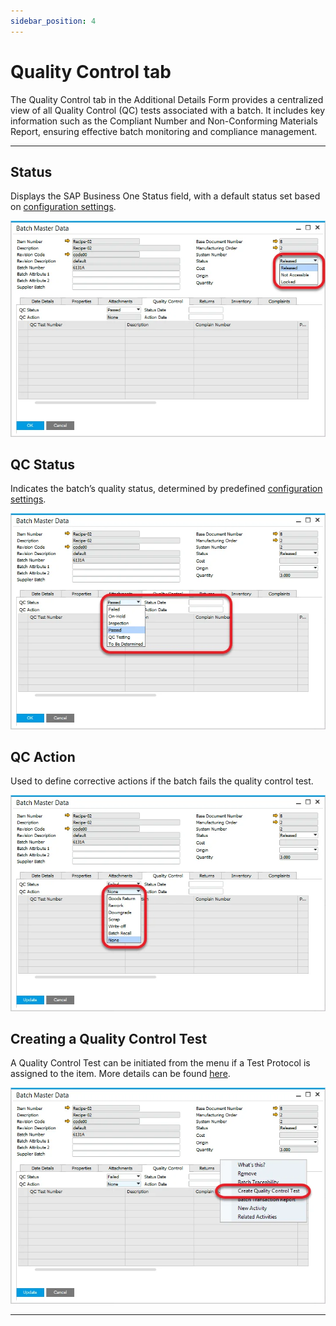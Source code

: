 ```yaml
---
sidebar_position: 4
---
```


# Quality Control tab

The Quality Control tab in the Additional Details Form provides a centralized view of all Quality Control (QC) tests associated with a batch. It includes key information such as the Compliant Number and Non-Conforming Materials Report, ensuring effective batch monitoring and compliance management.

---

## Status

Displays the SAP Business One Status field, with a default status set based on [configuration settings](../batch-control-settings/configuration-batch-and-quality-control-status.md).

![Status](./media/quality-control-tab/status.webp)

## QC Status

Indicates the batch’s quality status, determined by predefined [configuration settings](../batch-control-settings/configuration-batch-and-quality-control-status.md).

![QC Status](./media/quality-control-tab/qc-status.webp)

## QC Action

Used to define corrective actions if the batch fails the quality control test.

![QC Action](./media/quality-control-tab/qc-action.webp)

## Creating a Quality Control Test

A Quality Control Test can be initiated from the menu if a Test Protocol is assigned to the item. More details can be found [here](../../../quality-control/quality-control-test/overview.md).

![Create Quality Control Test](./media/quality-control-tab/create-quality-control-test.webp)

---
